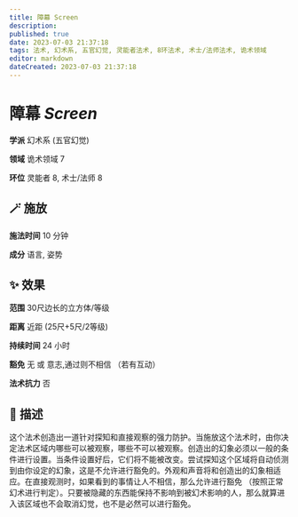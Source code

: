 ```yaml
---
title: 障幕 Screen
description: 
published: true
date: 2023-07-03 21:37:18
tags: 法术, 幻术系, 五官幻觉, 灵能者法术, 8环法术, 术士/法师法术, 诡术领域
editor: markdown
dateCreated: 2023-07-03 21:37:18
---
```


# **障幕** *Screen*

**学派** 幻术系 (五官幻觉) 

**领域** 诡术领域 7

**环位** 灵能者 8, 术士/法师 8

## 🪄 施放

**施法时间** 10 分钟

**成分** 语言, 姿势

## ✨ 效果  

**范围** 30尺边长的立方体/等级

**距离** 近距 (25尺+5尺/2等级)  

**持续时间** 24 小时 

**豁免** 无 或 意志,通过则不相信 （若有互动）

**法术抗力** 否

## 📖 描述

这个法术创造出一道针对探知和直接观察的强力防护。当施放这个法术时，由你决定法术区域内哪些可以被观察，哪些不可以被观察。创造出的幻象必须以一般的条件进行设置。当条件设置好后，它们将不能被改变。尝试探知这个区域将自动侦测到由你设定的幻象，这是不允许进行豁免的。外观和声音将和创造出的幻象相适应。在直接观测时，如果看到的事情让人不相信，那么允许进行豁免 （按照正常幻术进行判定）。只要被隐藏的东西能保持不影响到被幻术影响的人，那么就算进入该区域也不会取消幻觉，也不是必然可以进行豁免。
    